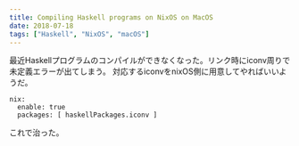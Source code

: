 ```yaml
---
title: Compiling Haskell programs on NixOS on MacOS
date: 2018-07-18
tags: ["Haskell", "NixOS", "macOS"]
---
```


最近Haskellプログラムのコンパイルができなくなった。リンク時にiconv周りで未定義エラーが出てしまう。
対応するiconvをnixOS側に用意してやればいいようだ。

```
nix:
  enable: true
  packages: [ haskellPackages.iconv ]
```

これで治った。
